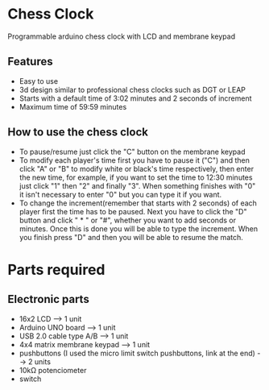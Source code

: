 # Chess Clock
Programmable arduino chess clock with LCD and membrane keypad

## Features
- Easy to use
- 3d design similar to professional chess clocks such as DGT or LEAP
- Starts with a default time of 3:02 minutes and 2 seconds of increment
- Maximum time of 59:59 minutes

## How to use the chess clock
- To pause/resume just click the "C" button on the membrane keypad
- To modify each player's time first you have to pause it ("C") and then click "A" or "B" to modify white or black's time respectively, 
  then enter the new time, for example, if you want to set the time to 12:30 minutes just click "1" then "2" and finally "3". When
  something finishes with "0" it isn't necessary to enter "0" but you can type it if you want.
- To change the increment(remember that starts with 2 seconds) of each player first the time has to be paused. Next you have to click the "D" 
 button and click " * "  or "#", whether you want to add seconds or minutes. Once this is done you will be able to type the increment. When you finish 
 press "D" and then you will be able to resume the match. 
 
 # Parts required

## Electronic parts
- 16x2 LCD  --> 1 unit
- Arduino UNO board --> 1 unit
- USB 2.0 cable type A/B --> 1 unit
- 4x4 matrix membrane keypad --> 1 unit
- pushbuttons (I used the micro limit switch pushbuttons, link at the end) --> 2 units
- 10kΩ potenciometer
- switch
